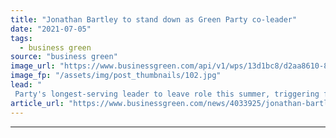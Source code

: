 ```yaml
---
title: "Jonathan Bartley to stand down as Green Party co-leader"
date: "2021-07-05"
tags: 
  - business green
source: "business green"
image_url: "https://www.businessgreen.com/api/v1/wps/13d1bc8/d2aa8610-872f-4907-829d-7bf57ae82b30/4/Jonathan-Congress-speech-185x114.jpg"
image_fp: "/assets/img/post_thumbnails/102.jpg"
lead: "
 Party's longest-serving leader to leave role this summer, triggering fresh leadership election which is expected to be held later this year ..."
article_url: "https://www.businessgreen.com/news/4033925/jonathan-bartley-stand-green-party-leader"
---
```


---
